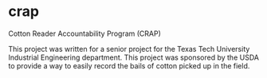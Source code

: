 # crap
Cotton Reader Accountability Program (CRAP)


This project was written for a senior project for the Texas Tech University Industrial Engineering department.  This project was sponsored by the USDA to provide a way to easily record the bails of cotton picked up in the field.
